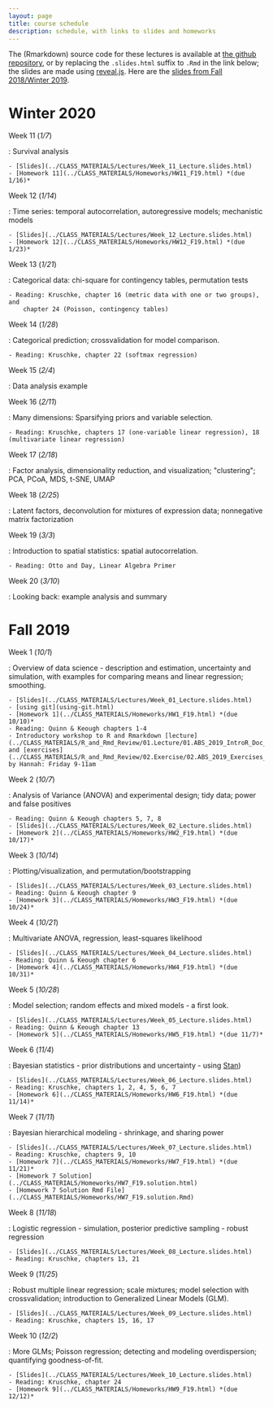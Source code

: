 ```yaml
---
layout: page
title: course schedule
description: schedule, with links to slides and homeworks
---
```


The (Rmarkdown) source code for these lectures is available at [the github repository](https://github.com/UO-Biostats/UO_ABS),
or by replacing the `.slides.html` suffix to `.Rmd` in the link below;
the slides are made using [reveal.js](https://github.com/hakimel/reveal.js/).
Here are the [slides from Fall 2018/Winter 2019](2018_schedule.html).

# Winter 2020

Week 11 (*1/7*)

: Survival analysis

    - [Slides](../CLASS_MATERIALS/Lectures/Week_11_Lecture.slides.html)
    - [Homework 11](../CLASS_MATERIALS/Homeworks/HW11_F19.html) *(due 1/16)*

Week 12 (*1/14*)

: Time series: temporal autocorrelation, autoregressive models; mechanistic models

    - [Slides](../CLASS_MATERIALS/Lectures/Week_12_Lecture.slides.html)
    - [Homework 12](../CLASS_MATERIALS/Homeworks/HW12_F19.html) *(due 1/23)*


Week 13 (*1/21*)

: Categorical data: chi-square for contingency tables, permutation tests

    - Reading: Kruschke, chapter 16 (metric data with one or two groups), and
        chapter 24 (Poisson, contingency tables)

Week 14 (*1/28*)

: Categorical prediction; crossvalidation for model comparison.

    - Reading: Kruschke, chapter 22 (softmax regression)

Week 15 (*2/4*)

: Data analysis example

Week 16 (*2/11*)

: Many dimensions: Sparsifying priors and variable selection.

    - Reading: Kruschke, chapters 17 (one-variable linear regression), 18 (multivariate linear regression)

Week 17 (*2/18*)

: Factor analysis, dimensionality reduction, and visualization; "clustering"; PCA, PCoA, MDS, t-SNE, UMAP

Week 18 (*2/25*)

: Latent factors, deconvolution for mixtures of expression data; nonnegative matrix factorization

Week 19 (*3/3*)

: Introduction to spatial statistics: spatial autocorrelation.

    - Reading: Otto and Day, Linear Algebra Primer

Week 20 (*3/10*)

: Looking back: example analysis and summary


# Fall 2019

Week 1 (*10/1*)

: Overview of data science - description and estimation, uncertainty and simulation,
    with examples for comparing means and linear regression; smoothing.

    - [Slides](../CLASS_MATERIALS/Lectures/Week_01_Lecture.slides.html)
    - [using git](using-git.html)
    - [Homework 1](../CLASS_MATERIALS/Homeworks/HW1_F19.html) *(due 10/10)*
    - Reading: Quinn & Keough chapters 1-4
    - Introductory workshop to R and Rmarkdown [lecture](../CLASS_MATERIALS/R_and_Rmd_Review/01.Lecture/01.ABS_2019_IntroR_Doc_Lecture.html) and [exercises](../CLASS_MATERIALS/R_and_Rmd_Review/02.Exercise/02.ABS_2019_Exercises_for_R_Review.html), by Hannah: Friday 9-11am

Week 2 (*10/7*)

: Analysis of Variance (ANOVA) and experimental design; tidy data; power and false positives

    - Reading: Quinn & Keough chapters 5, 7, 8
    - [Slides](../CLASS_MATERIALS/Lectures/Week_02_Lecture.slides.html)
    - [Homework 2](../CLASS_MATERIALS/Homeworks/HW2_F19.html) *(due 10/17)*

Week 3 (*10/14*)

: Plotting/visualization, and permutation/bootstrapping

    - [Slides](../CLASS_MATERIALS/Lectures/Week_03_Lecture.slides.html)
    - Reading: Quinn & Keough chapter 9
    - [Homework 3](../CLASS_MATERIALS/Homeworks/HW3_F19.html) *(due 10/24)*

Week 4 (*10/21*)

: Multivariate ANOVA, regression, least-squares likelihood

    - [Slides](../CLASS_MATERIALS/Lectures/Week_04_Lecture.slides.html)
    - Reading: Quinn & Keough chapter 6
    - [Homework 4](../CLASS_MATERIALS/Homeworks/HW4_F19.html) *(due 10/31)*

Week 5 (*10/28*)

: Model selection; random effects and mixed models - a first look.

    - [Slides](../CLASS_MATERIALS/Lectures/Week_05_Lecture.slides.html)
    - Reading: Quinn & Keough chapter 13
    - [Homework 5](../CLASS_MATERIALS/Homeworks/HW5_F19.html) *(due 11/7)*

Week 6 (*11/4*)

: Bayesian statistics - prior distributions and uncertainty - using [Stan](https://mc-stan.org))

    - [Slides](../CLASS_MATERIALS/Lectures/Week_06_Lecture.slides.html)
    - Reading: Kruschke, chapters 1, 2, 4, 5, 6, 7
    - [Homework 6](../CLASS_MATERIALS/Homeworks/HW6_F19.html) *(due 11/14)*

Week 7 (*11/11*)

: Bayesian hierarchical modeling - shrinkage, and sharing power

    - [Slides](../CLASS_MATERIALS/Lectures/Week_07_Lecture.slides.html)
    - Reading: Kruschke, chapters 9, 10
    - [Homework 7](../CLASS_MATERIALS/Homeworks/HW7_F19.html) *(due 11/21)*
    - [Homework 7 Solution](../CLASS_MATERIALS/Homeworks/HW7_F19.solution.html)
    - [Homework 7 Solution Rmd File](../CLASS_MATERIALS/Homeworks/HW7_F19.solution.Rmd)

Week 8 (*11/18*)

: Logistic regression - simulation, posterior predictive sampling - robust regression

    - [Slides](../CLASS_MATERIALS/Lectures/Week_08_Lecture.slides.html)
    - Reading: Kruschke, chapters 13, 21

Week 9 (*11/25*)

: Robust multiple linear regression; scale mixtures; model selection with crossvalidation; introduction to Generalized Linear Models (GLM).

    - [Slides](../CLASS_MATERIALS/Lectures/Week_09_Lecture.slides.html)
    - Reading: Kruschke, chapters 15, 16, 17

Week 10 (*12/2*)

: More GLMs; Poisson regression; detecting and modeling overdispersion; quantifying goodness-of-fit.

    - [Slides](../CLASS_MATERIALS/Lectures/Week_10_Lecture.slides.html)
    - Reading: Kruschke, chapter 24
    - [Homework 9](../CLASS_MATERIALS/Homeworks/HW9_F19.html) *(due 12/12)*

